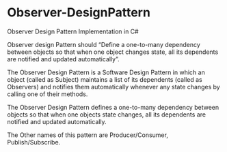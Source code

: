 # Observer-DesignPattern
Observer Design Pattern Implementation in C#

Observer design Pattern should “Define a one-to-many dependency between objects so that when one object changes state, all its dependents are notified and updated automatically”.

The Observer Design Pattern is a Software Design Pattern in which an object (called as Subject) maintains a list of its dependents (called as Observers) and notifies them automatically whenever any state changes by calling one of their methods.

The Observer Design Pattern defines a one-to-many dependency between objects so that when one objects state changes, all its dependents are notified and updated automatically.

The Other names of this pattern are Producer/Consumer, Publish/Subscribe.
